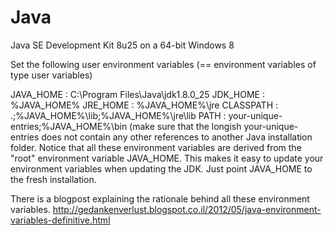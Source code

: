 # Java

Java SE Development Kit 8u25 on a 64-bit Windows 8

Set the following user environment variables (== environment variables of type user variables)

JAVA\_HOME : C:\Program Files\Java\jdk1.8.0\_25 JDK\_HOME : %JAVA\_HOME% JRE\_HOME : %JAVA\_HOME%\jre CLASSPATH : .;%JAVA\_HOME%\lib;%JAVA\_HOME%\jre\lib PATH : your-unique-entries;%JAVA\_HOME%\bin (make sure that the longish your-unique-entries does not contain any other references to another Java installation folder. Notice that all these environment variables are derived from the "root" environment variable JAVA\_HOME. This makes it easy to update your environment variables when updating the JDK. Just point JAVA\_HOME to the fresh installation.

There is a blogpost explaining the rationale behind all these environment variables. http://gedankenverlust.blogspot.co.il/2012/05/java-environment-variables-definitive.html
